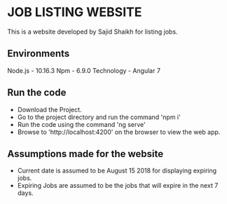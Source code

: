 # JOB LISTING WEBSITE
This is a website developed by Sajid Shaikh for listing jobs.

## Environments
Node.js - 10.16.3
Npm - 6.9.0
Technology - Angular 7

## Run the code
- Download the Project.
- Go to the project directory and run the command 'npm i'
- Run the code using the command 'ng serve'
- Browse to 'http://localhost:4200' on the browser to view the web app.

## Assumptions made for the website
- Current date is assumed to be August 15 2018 for displaying expiring jobs.
- Expiring Jobs are assumed to be the jobs that will expire in the next 7 days.

